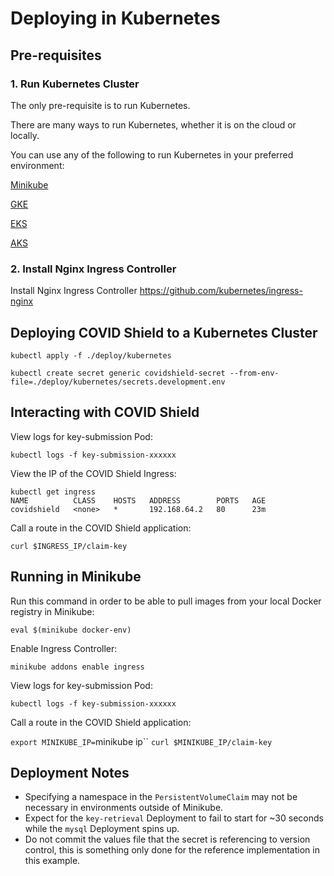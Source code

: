 # Deploying in Kubernetes

## Pre-requisites

### 1. Run Kubernetes Cluster

The only pre-requisite is to run Kubernetes.

There are many ways to run Kubernetes, whether it is on the cloud or locally. 

You can use any of the following to run Kubernetes in your preferred environment:

[Minikube](https://kubernetes.io/docs/tasks/tools/install-minikube/)

[GKE](https://cloud.google.com/kubernetes-engine)

[EKS](https://aws.amazon.com/eks/)

[AKS](https://azure.microsoft.com/en-us/services/kubernetes-service/)

### 2. Install Nginx Ingress Controller

Install Nginx Ingress Controller https://github.com/kubernetes/ingress-nginx

## Deploying COVID Shield to a Kubernetes Cluster

`kubectl apply -f ./deploy/kubernetes`

`kubectl create secret generic covidshield-secret --from-env-file=./deploy/kubernetes/secrets.development.env`

## Interacting with COVID Shield

View logs for key-submission Pod:

`kubectl logs -f key-submission-xxxxxx`

View the IP of the COVID Shield Ingress:

```
kubectl get ingress
NAME          CLASS    HOSTS   ADDRESS        PORTS   AGE
covidshield   <none>   *       192.168.64.2   80      23m
```

Call a route in the COVID Shield application:

`curl $INGRESS_IP/claim-key`

## Running in Minikube 

Run this command in order to be able to pull images from your local Docker registry in Minikube: 

`eval $(minikube docker-env)`

Enable Ingress Controller: 

`minikube addons enable ingress`

View logs for key-submission Pod:

`kubectl logs -f key-submission-xxxxxx`

Call a route in the COVID Shield application:

`export MINIKUBE_IP=`minikube ip``
`curl $MINIKUBE_IP/claim-key`

## Deployment Notes

- Specifying a namespace in the `PersistentVolumeClaim` may not be necessary in environments outside of Minikube.
- Expect for the `key-retrieval` Deployment to fail to start for ~30 seconds while the `mysql` Deployment spins up.
- Do not commit the values file that the secret is referencing to version control, this is something only done for the reference implementation in this example.
